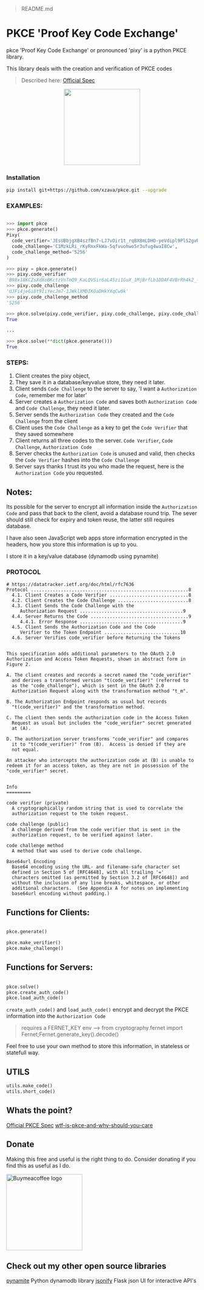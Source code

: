 > README.md


# PKCE 'Proof Key Code Exchange' 

pkce 'Proof Key Code Exchange' or pronounced 'pixy' is a python PKCE library.

This library deals with the creation and verification of PKCE codes

> Described here: [Official Spec](https://datatracker.ietf.org/doc/html/rfc7636)

<p align="center">
  <img height="200px" src="https://raw.githubusercontent.com/xzava/pkce/main/docs/pixy2.png">
</p>


### Installation

```bash
pip install git+https://github.com/xzava/pkce.git --upgrade
```

### EXAMPLES:


```python

>>> import pkce
>>> pkce.generate()
Pixy(
  code_verifier='JEsUBbjgXB4szfBn7-LJ7vOir1t_rqBX8mLDHO-yeVdipl9PlS2gvRAPQsldb8MtkVZ_azGtqtQfn6dvRPPlgsWHDLr3HcLjEuuW9yq58Mgj7XW0lhwImt1smVdjF879',
  code_challenge='C1MzkLRi_rKyRnxFkWa-5qfvuohwo5r3ufug4waI8Cw',
  code_challenge_method='S256'
)

>>> pixy = pkce.generate()
>>> pixy.code_verifier
'B98x18KCZsXdXoBKctzVnTmQ9_KaLQVSir6aL45zi1GuX_1MjBrfLb1DDAF4VBrRh4k2_-Fd9TTpSMWwYQki5P-bIfRoHsANtkqQofHe0xvut3SjQAzronvoIqlgftBl'
>>> pixy.code_challenge
'UJFi4jeGi8t9IiYecJm7-1JWklXMDIKOaDHkYXqCw0k'
>>> pixy.code_challenge_method
'S256'

>>> pkce.solve(pixy.code_verifier, pixy.code_challenge, pixy.code_challenge_method)
True

...

>>> pkce.solve(**dict(pkce.generate()))
True
```


### STEPS:

1. Client creates the pixy object,
2. They save it in a database/keyvalue store, they need it later.
3. Client sends `Code Challenge` to the server to say, 'I want a `Authorization Code`, remember me for later'
4. Server creates a `Authorization Code` and saves both `Authorization Code` and `Code Challenge`, they need it later. 
5. Server sends the `Authorization Code` they created and the `Code Challenge` from the client
6. Client uses the `Code Challenge`  as a key to get the `Code Verifier` that they saved somewhere
7. Client returns all three codes to the server. `Code Verifier`, `Code Challenge`, `Authorization Code`
8. Server checks the `Authorization Code` is unused and valid, then checks the `Code Verifier` hashes into the `Code Challenge`
9. Server says thanks I trust its you who made the request, here is the `Authorization Code` you requested.


## Notes:

Its possible for the server to encrypt all information inside the `Authorization Code` and pass that back to the client, avoid a database round trip.
The sever should still check for expiry and token reuse, the latter still requires database.

I have also seen JavaScript web apps store information encrypted in the headers, how you store this information is up to you.

I store it in a key/value database (dynamodb using pynamite)


### PROTOCOL

```
# https://datatracker.ietf.org/doc/html/rfc7636
Protocol ..........................................................8
  4.1. Client Creates a Code Verifier .............................8
  4.2. Client Creates the Code Challenge ..........................8
  4.3. Client Sends the Code Challenge with the
     Authorization Request ......................................9
  4.4. Server Returns the Code ....................................9
     4.4.1. Error Response ......................................9
  4.5. Client Sends the Authorization Code and the Code
     Verifier to the Token Endpoint ............................10
  4.6. Server Verifies code_verifier before Returning the Tokens 


This specification adds additional parameters to the OAuth 2.0
Authorization and Access Token Requests, shown in abstract form in
Figure 2.

A. The client creates and records a secret named the "code_verifier"
  and derives a transformed version "t(code_verifier)" (referred to
  as the "code_challenge"), which is sent in the OAuth 2.0
  Authorization Request along with the transformation method "t_m".

B. The Authorization Endpoint responds as usual but records
  "t(code_verifier)" and the transformation method.

C. The client then sends the authorization code in the Access Token
  Request as usual but includes the "code_verifier" secret generated
  at (A).

D. The authorization server transforms "code_verifier" and compares
  it to "t(code_verifier)" from (B).  Access is denied if they are
  not equal.

An attacker who intercepts the authorization code at (B) is unable to
redeem it for an access token, as they are not in possession of the
"code_verifier" secret.


Info
=========

code verifier (private) 
  A cryptographically random string that is used to correlate the
  authorization request to the token request.

code challenge (public) 
  A challenge derived from the code verifier that is sent in the
  authorization request, to be verified against later.

code challenge method
  A method that was used to derive code challenge.

Base64url Encoding
  Base64 encoding using the URL- and filename-safe character set
  defined in Section 5 of [RFC4648], with all trailing '='
  characters omitted (as permitted by Section 3.2 of [RFC4648]) and
  without the inclusion of any line breaks, whitespace, or other
  additional characters.  (See Appendix A for notes on implementing
  base64url encoding without padding.)
```


## Functions for Clients:

```python

pkce.generate()

pkce.make_verifier()
pkce.make_challenge()


```


## Functions for Servers:

```python

pkce.solve()
pkce.create_auth_code()
pkce.load_auth_code()

```

`create_auth_code()` and `load_auth_code()` encrypt and decrypt the PKCE information into the `Authorization Code`

> requires a FERNET_KEY env --> from cryptography.fernet import Fernet;Fernet.generate_key().decode()

Feel free to use your own method to store this information, in stateless or statefull way.

## UTILS

```python
utils.make_code()
utils.short_code()
```

## Whats the point?

[Official PKCE Spec](https://datatracker.ietf.org/doc/html/rfc7636)
[wtf-is-pkce-and-why-should-you-care](https://dzone.com/articles/what-is-pkce)


## Donate

Making this free and useful is the right thing to do. Consider donating if you find this as useful as I do. 

[<td style="text-align:center"> <img alt="Buymeacoffee logo" src="https://cdn.buymeacoffee.com/assets/img/email-template/bmc-new-logo.png" style="max-width:100%;width:200px" class="CToWUd"> </td>](https://www.buymeacoffee.com/kaurifund)



## Check out my other open source libraries

[pynamite](https://datatracker.ietf.org/doc/html/rfc7636) Python dynamodb library
[jsonify](https://datatracker.ietf.org/doc/html/rfc7636) Flask json UI for interactive API's


<!-- 
```

[Create a venv first]

git clone https://github.com/xzava/pkce.git
cd pkce

python setup.py develop
python setup.py develop pkce[testing]

pip install -r requirements_dev.txt


python -m pytest


python setup.py develop --uninstall


python setup.py develop easy_install pkce[testing]
```


```
pip install git+https://github.com/xzava/pkce.git --upgrade
pip uninstall pkce

python setup.py develop --uninstall

``` -->